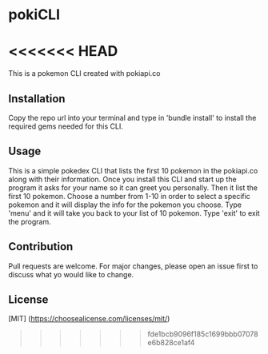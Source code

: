# pokiCLI

<<<<<<< HEAD
=======
This is a pokemon CLI created with pokiapi.co

## Installation

Copy the repo url into your terminal and type in 'bundle install' to install the required gems needed for this CLI.

## Usage

This is a simple pokedex CLI that lists the first 10 pokemon in the pokiapi.co along with their information.
Once you install this CLI and start up the program it asks for your name so it can greet you personally.
Then it list the first 10 pokemon.
Choose a number from 1-10 in order to select a specific pokemon and it will display the info for the pokemon you choose.
Type 'menu' and it will take you back to your list of 10 pokemon.
Type 'exit' to exit the program.

## Contribution

Pull requests are welcome. For major changes, please open an issue first to discuss what yo would like to change.

## License

[MIT]
(https://choosealicense.com/licenses/mit/)
>>>>>>> fde1bcb9096f185c1699bbb07078e6b828ce1af4
